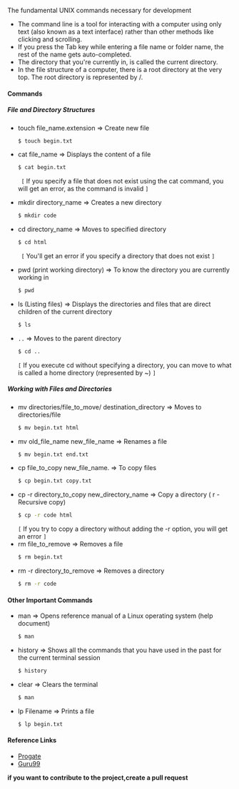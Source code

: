 The fundamental UNIX commands necessary for development
- The command line is a tool for interacting with a computer using only text (also known as a text interface) rather than other methods like clicking and scrolling.
- If you press the Tab key while entering a file name or folder name, the rest of the name gets auto-completed. 
- The directory that you're currently in, is called the current directory. 
- In the file structure of a computer, there is a root directory at the very top. The root directory is represented by /.

#### Commands

##### File and Directory Structures
+ touch file_name.extension => Create new file
    ```sh
    $ touch begin.txt
    ```
+ cat file_name => Displays the content of a file 
    ```sh
    $ cat begin.txt
    ```    
    ` [` If you specify a file that does not exist using the cat command, you will get an error, as the command is invalid `]`
+ mkdir directory_name => Creates a new directory
    ```sh
    $ mkdir code
    ```   
+ cd directory_name => Moves to specified directory
    ```sh
    $ cd html
    ```
     ` [` You'll get an error if you specify a directory that does not exist `] `    
     
+ pwd (print working directory) => To know the directory you are currently working in 
    ```sh
    $ pwd
    ```
    
+ ls (Listing files) => Displays the directories and files that are direct children of the current directory
    ```sh
    $ ls
    ```
+ `..` => Moves to the parent directory
    ```sh
    $ cd ..
    ```
    ` [ ` If you execute cd without specifying a directory, you can move to what is called a home directory (represented by ~) `] `
    
##### Working with Files and Directories
+ mv directories/file_to_move/ destination_directory => Moves to directories/file
    ```sh
    $ mv begin.txt html
    ```    
+ mv old_file_name new_file_name => Renames a file
    ```sh
    $ mv begin.txt end.txt
    ```
+ cp file_to_copy new_file_name. => To copy files
    ```sh
    $ cp begin.txt copy.txt
    ```    
+ cp -r  directory_to_copy new_directory_name => Copy a directory ( r - Recursive copy) 
    ```sh
    $ cp -r code html 
    ```
    ` [ ` If you try to copy a directory without adding the -r option, you will get an error `]`
+ rm file_to_remove => Removes a file
    ```sh
    $ rm begin.txt
    ```   
+ rm -r directory_to_remove => Removes a directory
    ```sh
    $ rm -r code
    ```  
#### Other Important Commands
+ man => Opens reference manual of a Linux operating system (help document)
    ```sh
    $ man
    ```  
+ history  =>  Shows all the commands that you have used in the past for the current terminal session
    ```sh
    $ history
    ``` 
+ clear =>  Clears the terminal
    ```sh
    $ man
    ```      
 + lp Filename =>  Prints a file
    ```sh
    $ lp begin.txt
    ```      
#### Reference Links

* [Progate]
* [Guru99]


[Progate]: https://progate.com/languages/commandline
[Guru99]: https://www.guru99.com/must-know-linux-commands.html

**if you want to contribute to the project,create a pull request**
